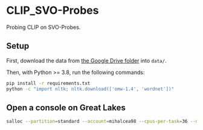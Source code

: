 # CLIP_SVO-Probes

Probing CLIP on SVO-Probes.

## Setup

First, download the data from
[the Google Drive folder](https://drive.google.com/drive/folders/1Cs3sBmYzvXtTwPeDmkGgegdHqGTM08Ov?usp=sharing) into
`data/`.

Then, with Python >= 3.8, run the following commands:

```bash
pip install -r requirements.txt
python -c "import nltk; nltk.download(['omw-1.4', 'wordnet'])"
```

## Open a console on Great Lakes

```bash
salloc --partition=standard --account=mihalcea98 --cpus-per-task=36 --mem=180G
```
